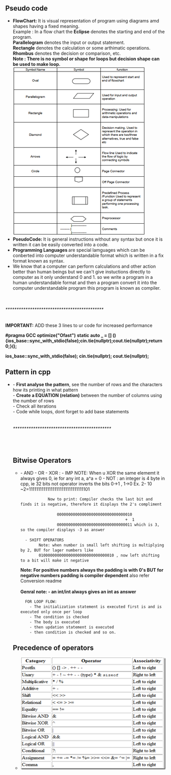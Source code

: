 <h2>Pseudo code</h2>
<ul>
  <li>
    <b>FlowChart:</b> It is visual representation of program using diagrams amd shapes having a fixed meaning.<br/>
    Example : In a flow chart the <b>Eclipse</b> denotes the starting and end of the program.<br/>
    <b>Parallelogram</b> denotes the input or output statement. <br/>
    <b>Rectangle</b> denotes the calculation or some arthimatic operations.<br />
    <b>Rhombus</b> denotes the decision or comparison, etc.<br />
    <b>Note : There is no symbol or shape for loops but decision shape can be used to make loop.</b> <br />
    <img src="flowchart.png" />
  </li>
  <li>
    <b>PseudoCode: </b> It is general instructions without any syntax but once it is written it can be easily converted into a code.
  </li>
  <li>
    <b>Programming Languages </b> are special lamguages which can be conberted into computer understandable format which is written in a fix format known as syntax.
  </li>
  <li>
    We know that a computer can perform calculations and other action better than human beings but we can't give instuctions directly to computer as it only understand 0 and 1. so we write a program in a human understandable format and then a program convert it into the computer understandable program this program is known as compiler.
  </li>
</ul>
<br/>
<h6>********************************************</h6>
<b>IMPORTANT:</b> ADD these 3 lines to ur code for increased performance

**#pragma GCC optimize("Ofast")**
**static auto _ = [] () {ios_base::sync_with_stdio(false);cin.tie(nullptr);cout.tie(nullptr);return 0;}();**

<b>ios_base::sync_with_stdio(false);
    cin.tie(nullptr);
    cout.tie(nullptr);</b>
<br/>
<h2>Pattern in cpp</h2>
<ul>
  <li>
     - <b>First analyse the pattern</b>, see the number of rows and the characters how its printing in what pattern<br />
     - <b>Create a EQUATION (relation)</b> between the number of columns using the number of rows <br/>
     - Check all iterations<br/>
     - Code while loops, dont forget to add base statements <br/>

<br/>
<h6>********************************************</h6>
<br/>
<h2>Bitwise Operators</h2>
<ul>
  <li>- AND 
      - OR
      - XOR :
            - IMP NOTE: When u XOR the same elememt it always gives 0, ie for any int a, a^a = 0
      - NOT : an integer is 4 byte in cpp, ie 32 bits
              not operator inverts the bits 0->1 , 1->0 
              Ex. 2- 10 
                  ~2=111111111111111111111111111111101

                Now to print: Compiler checks the last bit and finds it is negative, therefore it displays the 2's compliment

                    000000000000000000000000000000010
                                                  +  1
                    000000000000000000000000000000011 which is 3, so the compiler displays -3 as answer
 
      - SHIFT OPERATORS
            Note: when number is small left shifting is multiplying by 2, BUT for lager numbers like 
            010000000000000000000000000000010 , now left shifting to a bit will make it negative
<b>
            Note: For positive numbers always the padding is with 0's BUT for  negative numbers padding is compiler dependent</b>   
            also refer Conversion readme 
<br/>
<br/>
<b>
      Genral note: 
      -  an int/int always gives an int as answer </b>

      FOR LOOP FLOW: 
        - The initialization statement is executed first is and is executed only once per loop
        - The condition is checked 
        - The body is executed 
        - then updation statement is executed 
        - then condition is checked and so on.                                    
  </li>
</ul>
<h2>Precedence of operators</h2>
<ul>
  <li>
  <img src="precedence.png" />
  </li>
</ul>